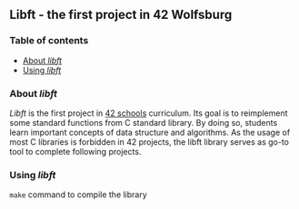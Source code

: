 ## Libft - the first project in 42 Wolfsburg

### Table of contents
* [About _libft_](https://github.com/apukala/42libft#About-libft)
* [Using _libft_](https://github.com/apukala/42libft#Using-libft)

### About _libft_
_Libft_ is the first project in [42 schools](https://en.wikipedia.org/wiki/42_(school) "Wikipedia's article") curriculum. Its goal is to reimplement some standard functions
from C standard library. By doing so, students learn important concepts of data structure and algorithms. As the usage of most C libraries is forbidden in 42 projects,
the libft library serves as go-to tool to complete following projects.

### Using _libft_
`make` command to compile the library
